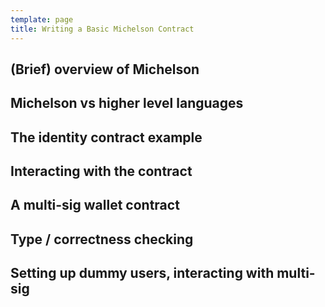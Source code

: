 ```yaml
---
template: page
title: Writing a Basic Michelson Contract
---
```


## (Brief) overview of Michelson

## Michelson vs higher level languages

## The identity contract example

## Interacting with the contract

## A multi-sig wallet contract

## Type / correctness checking

## Setting up dummy users, interacting with multi-sig
